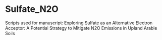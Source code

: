 # Sulfate_N2O
Scripts used for manuscript: Exploring Sulfate as an Alternative Electron Acceptor: A Potential Strategy to Mitigate N2O Emissions in Upland Arable Soils

